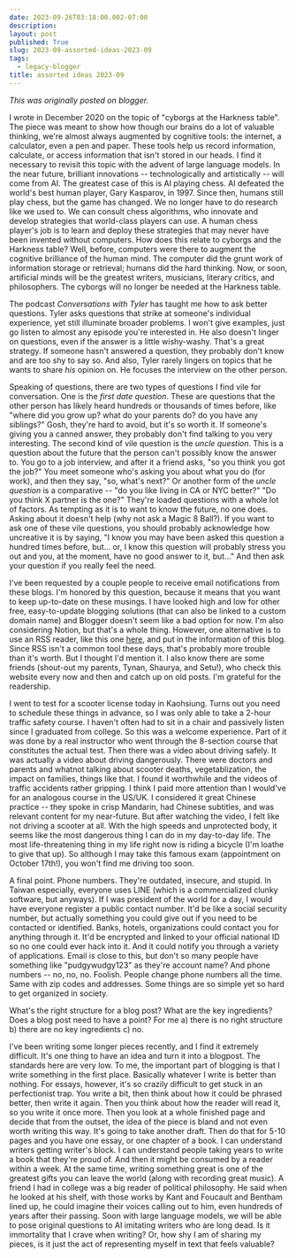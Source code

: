```yaml
---
date: 2023-09-26T03:18:00.002-07:00
description: 
layout: post
published: True
slug: 2023-09-assorted-ideas-2023-09
tags:
  - legacy-blogger
title: assorted ideas 2023-09
---
```


*This was originally posted on blogger.*

I wrote in December 2020 on the topic of "cyborgs at the Harkness table". The piece was meant to show how though our brains do a lot of valuable thinking, we're almost always augmented by cognitive tools: the internet, a calculator, even a pen and paper. These tools help us record information, calculate, or access information that isn't stored in our heads. I find it necessary to revisit this topic with the advent of large language models. In the near future, brilliant innovations -- technologically and artistically -- will come from AI. The greatest case of this is AI playing chess. AI defeated the world's best human player, Gary Kasparov, in 1997. Since then, humans still play chess, but the game has changed. We no longer have to do research like we used to. We can consult chess algorithms, who innovate and develop strategies that world-class players can use. A human chess player's job is to learn and deploy these strategies that may never have been invented without computers. How does this relate to cyborgs and the Harkness table? Well, before, computers were there to augment the cognitive brilliance of the human mind. The computer did the grunt work of information storage or retrieval; humans did the hard thinking. Now, or soon, artificial minds will be the greatest writers, musicians, literary critics, and philosophers. The cyborgs will no longer be needed at the Harkness table.

The podcast *Conversations with Tyler* has taught me how to ask better questions. Tyler asks questions that strike at someone's individual experience, yet still illuminate broader problems. I won't give examples, just go listen to almost any episode you're interested in. He also doesn't linger on questions, even if the answer is a little wishy-washy. That's a great strategy. If someone hasn't answered a question, they probably don't know and are too shy to say so. And also, Tyler rarely lingers on topics that he wants to share *his* opinion on. He focuses the interview on the other person.

Speaking of questions, there are two types of questions I find vile for conversation. One is the *first date question*. These are questions that the other person has likely heard hundreds or thousands of times before, like "where did you grow up? what do your parents do? do you have any siblings?" Gosh, they're hard to avoid, but it's so worth it. If someone's giving you a canned answer, they probably don't find talking to you very interesting. The second kind of vile question is the *uncle question*. This is a question about the future that the person can't possibly know the answer to. You go to a job interview, and after it a friend asks, "so you think you got the job?" You meet someone who's asking you about what you do (for work), and then they say, "so, what's next?" Or another form of the *uncle question* is a comparative -- "do you like living in CA or NYC better?" "Do you think X partner is the one?" They're loaded questions with a whole lot of factors. As tempting as it is to want to know the future, no one does. Asking about it doesn't help (why not ask a Magic 8 Ball?). If you want to ask one of these vile questions, you should probably acknowledge how uncreative it is by saying, "I know you may have been asked this question a hundred times before, but... or, I know this question will probably stress you out and you, at the moment, have no good answer to it, but..." And then ask your question if you really feel the need.  


I've been requested by a couple people to receive email notifications from these blogs. I'm honored by this question, because it means that you want to keep up-to-date on these musings. I have looked high and low for other free, easy-to-update blogging solutions (that can also be linked to a custom domain name) and Blogger doesn't seem like a bad option for now. I'm also considering Notion, but that's a whole thing. However, one alternative is to use an RSS reader, like this one [here](https://rss.app/feed/8dGOoL3JDRyDadUa), and put in the information of this blog. Since RSS isn't a common tool these days, that's probably more trouble than it's worth. But I thought I'd mention it. I also know there are some friends (shout-out my parents, Tynan, Shaurya, and Setu!), who check this website every now and then and catch up on old posts. I'm grateful for the readership.

I went to test for a scooter license today in Kaohsiung. Turns out you need to schedule these things in advance, so I was only able to take a 2-hour traffic safety course. I haven't often had to sit in a chair and passively listen since I graduated from college. So this was a welcome experience. Part of it was done by a real instructor who went through the 8-section course that constitutes the actual test. Then there was a video about driving safely. It was actually a video about driving dangerously. There were doctors and parents and whatnot talking about scooter deaths, vegetablization, the impact on families, things like that. I found it worthwhile and the videos of traffic accidents rather gripping. I think I paid more attention than I would've for an analogous course in the US/UK. I considered it great Chinese practice -- they spoke in crisp Mandarin, had Chinese subtitles, and was relevant content for my near-future. But after watching the video, I felt like not driving a scooter at all. With the high speeds and unprotected body, it seems like the most dangerous thing I can do in my day-to-day life. The most life-threatening thing in my life right now is riding a bicycle (I'm loathe to give that up). So although I may take this famous exam (appointment on October 17th!), you won't find me driving too soon.

A final point. Phone numbers. They're outdated, insecure, and stupid. In Taiwan especially, everyone uses LINE (which is a commercialized clunky software, but anyways). If I was president of the world for a day, I would have everyone register a public contact number. It'd be like a social security number, but actually something you could give out if you need to be contacted or identified. Banks, hotels, organizations could contact you for anything through it. It'd be encrypted and linked to your official national ID so no one could ever hack into it. And it could notify you through a variety of applications. Email is close to this, but don't so many people have something like "pudgywudgy123" as they're account name? And phone numbers -- no, no, no. Foolish. People change phone numbers all the time. Same with zip codes and addresses. Some things are so simple yet so hard to get organized in society.

What's the right structure for a blog post? What are the key
ingredients? Does a blog post need to have a point? For me a) there is
no right structure b) there are no key ingredients c) no.

I've been writing some longer pieces recently, and I find it
extremely difficult. It's one thing to have an idea and turn it into a
blogpost. The standards here are very low. To me, the important part of
blogging is that I write something in the first place. Basically
whatever I write is better than nothing. For essays, however, it's so
crazily difficult to get stuck in an perfectionist trap. You write a
bit, then think about how it could be phrased better, then write it
again. Then you think about how the reader will read it, so you write it
once more. Then you look at a whole finished page and decide that from
the outset, the idea of the piece is bland and not even worth writing
this way. It's going to take another draft. Then do that for 5-10 pages
and you have one essay, or one chapter of a book. I can understand
writers getting writer's block. I can understand people taking years to
write a book that they're proud of. And then it might be consumed by a
reader within a week. At the same time, writing something great is one
of the greatest gifts you can leave the world (along with recording
great music). A friend I had in college was a big reader of political
philosophy. He said when he looked at his shelf, with those works by
Kant and Foucault and Bentham lined up, he could imagine their voices
calling out to him, even hundreds of years after their passing. Soon
with large language models, we will be able to pose original questions
to AI imitating writers who are long dead. Is it immortality that I
crave when writing? Or, how shy I am of sharing my pieces, is it just
the act of representing myself in text that feels valuable?

